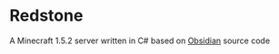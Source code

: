 # Redstone
A Minecraft 1.5.2 server written in C# based on [Obsidian](https://github.com/ObsidianMC/Obsidian) source code
